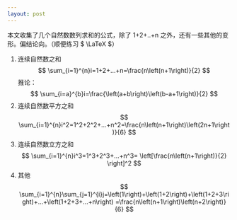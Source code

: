 ```yaml
---
layout: post
---
```


本文收集了几个自然数数列求和的公式，除了 1+2+..+n 之外，还有一些其他的变形。偏结论向。（顺便练习 $ \LaTeX $）

1. 连续自然数之和
$$ \sum_{i=1}^{n}i=1+2+...+n=\frac{n\left(n+1\right)}{2} $$
推论：
$$ \sum_{i=a}^{b}i=\frac{\left(a+b\right)\left(b-a+1\right)}{2} $$
2. 连续自然数平方之和
$$ \sum_{i=1}^{n}i^2=1^2+2^2+...+n^2=\frac{n\left(n+1\right)\left(2n+1\right)}{6} $$
3. 连续自然数立方之和
$$ \sum_{i=1}^{n}i^3=1^3+2^3+...+n^3= \left[\frac{n\left(n+1\right)}{2} \right]^2 $$
4. 其他
$$ \sum_{i=1}^{n}\sum_{j=1}^{i}j=\left(1\right)+\left(1+2\right)+\left(1+2+3\right)+...+\left(1+2+3+...+n\right)
=\frac{n\left(n+1\right)\left(n+2\right)}{6} $$
